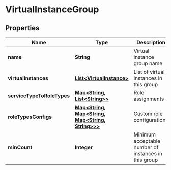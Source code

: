 
# VirtualInstanceGroup

## Properties
Name | Type | Description | Notes
------------ | ------------- | ------------- | -------------
**name** | **String** | Virtual instance group name | 
**virtualInstances** | [**List&lt;VirtualInstance&gt;**](VirtualInstance.md) | List of virtual instances in this group | 
**serviceTypeToRoleTypes** | [**Map&lt;String, List&lt;String&gt;&gt;**](List.md) | Role assignments |  [optional]
**roleTypesConfigs** | [**Map&lt;String, Map&lt;String, Map&lt;String, String&gt;&gt;&gt;**](Map.md) | Custom role configurations |  [optional]
**minCount** | **Integer** | Minimum acceptable number of instances in this group | 



